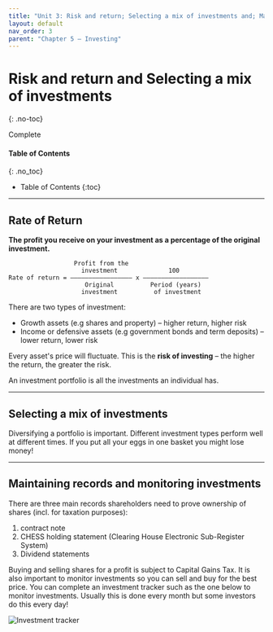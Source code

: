 ```yaml
---
title: "Unit 3: Risk and return; Selecting a mix of investments and; Maintaining records and monitoring investments"
layout: default
nav_order: 3
parent: "Chapter 5 – Investing"
---
```


# Risk and return and Selecting a mix of investments
{: .no-toc}

<label class="label label-green">Complete</label>

#### Table of Contents
{: .no_toc}

* Table of Contents
{:toc}

***

## Rate of Return
**The profit you receive on your investment as a percentage of the original investment.**

```
                  Profit from the              
                    investment              100
Rate of return = ––––––––––––––––– x ––––––––––––––––––
                     Original          Period (years)
                    investment          of investment
```

There are two types of investment:

- Growth assets (e.g shares and property) – higher return, higher risk
- Income or defensive assets (e.g government bonds and term deposits) – lower return, lower risk

Every asset's price will fluctuate. This is the **risk of investing** – the higher the return, the greater the risk.

An investment portfolio is all the investments an individual has. 

***

## Selecting a mix of investments

Diversifying a portfolio is important. Different investment types perform well at different times. If you put all your eggs in one basket you might lose money! 

***

## Maintaining records and monitoring investments

There are three main records shareholders need to prove ownership of shares (incl. for taxation purposes):

1. contract note
2. CHESS holding statement (Clearing House Electronic Sub-Register System)
3. Dividend statements

Buying and selling shares for a profit is subject to Capital Gains Tax. It is also important to monitor investments so you can sell and buy for the best price. You can complete an investment tracker such as the one below to monitor investments. Usually this is done every month but some investors do this every day!

![Investment tracker](http://content.jacplus.com.au/secure/ebooks/11184/1118401042/images/05_source-14.jpg)


